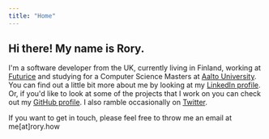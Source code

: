 ```yaml
---
title: "Home"
---
```


## Hi there! My name is Rory.

I'm a software developer from the UK, currently living in Finland, working at [Futurice](https://www.futurice.com) and studying for a Computer Science Masters at [Aalto University](https://aalto.fi). You can find out a little bit more about me by looking at my [LinkedIn profile](https://www.linkedin.com/in/roryhow/). Or, if you'd like to look at some of the projects that I work on you can check out my [GitHub profile](https://github.com/roryhow). I also ramble occasionally on [Twitter](https://twitter.com/roryhow).

If you want to get in touch, please feel free to throw me an email at me[at]rory.how
